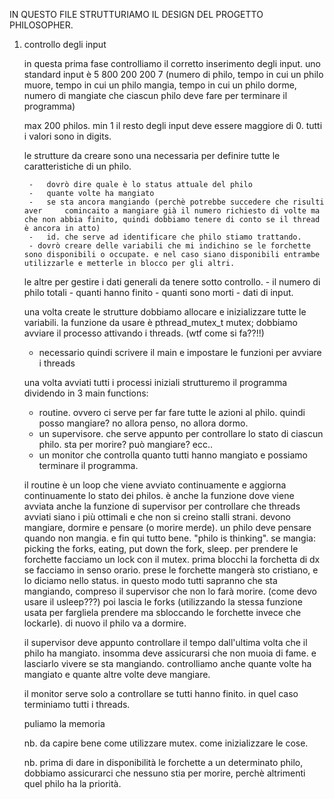 IN QUESTO FILE STRUTTURIAMO IL DESIGN DEL PROGETTO PHILOSOPHER. 

1. controllo degli input

	in questa prima fase controlliamo il corretto inserimento degli input.
	uno standard input è 5 800 200 200 7 (numero di philo, tempo in cui un philo muore, tempo in cui un philo mangia, tempo in cui un philo dorme, numero di mangiate che ciascun philo deve fare per terminare il programma)

	max 200 philos. min 1
	il resto degli input deve essere maggiore di 0.
	tutti i valori sono in digits.

	le strutture da creare sono una necessaria per definire tutte le caratteristiche di un philo.

		- 	dovrò dire quale è lo status attuale del philo
		- 	quante volte ha mangiato
		-	se sta ancora mangiando (perchè potrebbe succedere che risulti aver 	comincaito a mangiare già il numero richiesto di volte ma che non abbia finito, quindi dobbiamo tenere di conto se il thread è ancora in atto)
		- 	id. che serve ad identificare che philo stiamo trattando.
		- dovrò creare delle variabili che mi indichino se le forchette sono disponibili o occupate. e nel caso siano disponibili entrambe utilizzarle e metterle in blocco per gli altri.

	le altre per gestire i dati generali da tenere sotto controllo. 
		- il numero di philo totali
		- quanti hanno finito
		- quanti sono morti
		- dati di input.

	una volta create le strutture dobbiamo allocare e inizializzare tutte le variabili. 
	la funzione da usare è pthread_mutex_t mutex;
	dobbiamo avviare il processo attivando i threads. (wtf come si fa??!!)
	-	necessario quindi scrivere il main e impostare le funzioni per avviare i threads


	una volta avviati tutti i processi iniziali strutturemo il programma dividendo in 3 main functions:
	-	routine. ovvero ci serve per far fare tutte le azioni al philo. quindi posso mangiare? no allora penso, no allora dormo. 
	-	un supervisore. che serve appunto per controllare lo stato di ciascun philo. sta per morire? può mangiare? ecc..
	-	un monitor che controlla quanto tutti hanno mangiato e possiamo terminare il programma. 


	il routine è un loop che viene avviato continuamente e aggiorna continuamente lo stato dei philos. è anche la funzione dove viene avviata anche la funzione di supervisor per controllare che threads avviati siano i più ottimali e che non si creino stalli strani.
	devono mangiare, dormire e pensare (o morire merde). 
	un philo deve pensare quando non mangia. e fin qui tutto bene. "philo is thinking".
	se mangia: picking the forks, eating, put down the fork, sleep. 
	per prendere le forchette facciamo un lock con il mutex. prima blocchi la forchetta di dx se facciamo in senso orario. 
	prese le forchette mangerà sto cristiano, e lo diciamo nello status. in questo modo tutti sapranno che sta mangiando, compreso il supervisor che non lo farà morire. (come devo usare il usleep???)
	poi lascia le forks (utilizzando la stessa funzione usata per fargliela prendere ma sbloccando le forchette invece che lockarle). di nuovo il philo va a dormire. 


	il supervisor deve appunto controllare il tempo dall'ultima volta che il philo ha mangiato. insomma deve assicurarsi che non muoia di fame. e lasciarlo vivere se sta mangiando. 
	controlliamo anche quante volte ha mangiato e quante altre volte deve mangiare. 

	il monitor serve solo a controllare se tutti hanno finito. in quel caso terminiamo tutti i threads.

	puliamo la memoria


	nb. da capire bene come utilizzare mutex. come inizializzare le cose. 


	nb. prima di dare in disponibilità le forchette a un determinato philo, dobbiamo assicurarci che nessuno stia per morire, perchè altrimenti quel philo ha la priorità. 